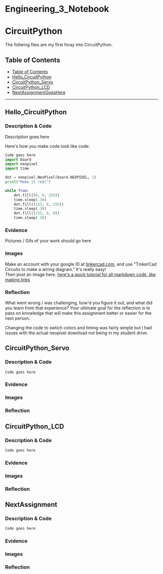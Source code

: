 # Engineering_3_Notebook
# CircuitPython
 The follwing files are my first foray into CircuitPython.
## Table of Contents
* [Table of Contents](#TableOfContents)
* [Hello_CircuitPython](#Hello_CircuitPython)
* [CircuitPython_Servo](#CircuitPython_Servo)
* [CircuitPython_LCD](#CircuitPython_LCD)
* [NextAssignmentGoesHere](#NextAssignment)
---

## Hello_CircuitPython

### Description & Code
Description goes here

Here's how you make code look like code:

```python
Code goes here
import board
import neopixel
import time

dot = neopixel.NeoPixel(board.NEOPIXEL, 1)
print("Make it red!")

while True:
    dot.fill((0, 0, 255))
    time.sleep(.30)
    dot.fill((153, 0, 255))
    time.sleep(.30)
    dot.fill((255, 0, 0))
    time.sleep(.30)
```

### Evidence
Pictures / Gifs of your work should go here

### Images
Make an account with your google ID at [tinkercad.com](https://www.tinkercad.com/learn/circuits), and use "TinkerCad Circuits to make a wiring diagram."  It's really easy!  
Then post an image here.   [here's a quick tutorial for all markdown code, like making links](https://www.markdownguide.org/basic-syntax/)

### Reflection
What went wrong / was challenging, how'd you figure it out, and what did you learn from that experience?  Your ultimate goal for the reflection is to pass on knowledge that will make this assignment better or easier for the next person.

Changing the code to swtich colors and timing was fairly simple but I had issues with the actual neopixel download not being in my student drive.




## CircuitPython_Servo

### Description & Code

```python
Code goes here

```

### Evidence

### Images

### Reflection




## CircuitPython_LCD

### Description & Code

```python
Code goes here

```

### Evidence

### Images

### Reflection





## NextAssignment

### Description & Code

```python
Code goes here

```

### Evidence

### Images

### Reflection
